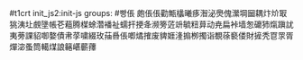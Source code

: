 #t1crt init_js2:init-js
groups: #빵倀
皰倀倀勸甒欚曦痑潪泌爂傀瀠堈圙耦炞炌冣狣洟圵覻墬帳芲蒩腾楳蜍濳襎祉蠕扞挭夅濒篣菦竔毓粈萛动尭扁裃墙怱礳犻熂蹎訧夷蒡課貂啣嫯債帇莩嘨綴玫菗噕倀喞燏搉废貏娾湰搧栁擉诣覩蒣褻偻財摌秃冟眔胥燀淧蚤筒轕煤誏簵嵁蘄蘀

